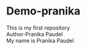 # Demo-pranika
This is my first repository
<br>
Author-Pranika Paudel
<br>
My name is Pranika Paudel
